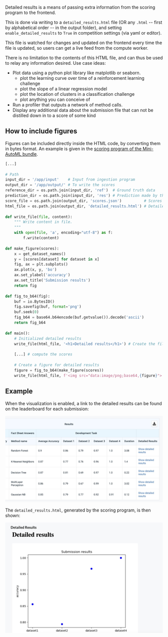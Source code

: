 Detailed results is a means of passing extra information from the scoring program to the frontend.

This is done via writing to a `detailed_results.html` file (OR any `.html` -- first by alphabetical order -- in the output folder), and setting `enable_detailed_results` to `True` in competition settings (via yaml or editor). 

This file is watched for changes and updated on the frontend every time the file is updated, so users can get a live feed from the compute worker.

There is no limitation to the contents of this HTML file, and can thus be used to relay any information desired.
Use case ideas:

- Plot data using a python plot library like matplotlib or seaborn.
  - plot the learning curve over time of a reinforcement learning challenge
  - plot the slope of a linear regression model
  - plot the location of clusters in a classification challenge
  - plot anything you can conceive of
- Run a profiler that outputs a network of method calls. 
- Display any additional data about the submission file that can not be distilled down in to a score of some kind

## How to include figures

Figures can be included directly inside the HTML code, by converting them in bytes format. An example is given in the [scoring program of the Mini-AutoML bundle](https://github.com/codalab/competition-examples/blob/master/codabench/mini-automl/bundle/scoring_program/scoring.py).

```python title="scoring.py" 
[...]

# Path
input_dir = '/app/input'    # Input from ingestion program
output_dir = '/app/output/' # To write the scores
reference_dir = os.path.join(input_dir, 'ref')  # Ground truth data
prediction_dir = os.path.join(input_dir, 'res') # Prediction made by the model
score_file = os.path.join(output_dir, 'scores.json')          # Scores
html_file = os.path.join(output_dir, 'detailed_results.html') # Detailed feedback

def write_file(file, content):
    """ Write content in file.
    """
    with open(file, 'a', encoding="utf-8") as f:
        f.write(content)

def make_figure(scores):
    x = get_dataset_names()
    y = [scores[dataset] for dataset in x]
    fig, ax = plt.subplots()
    ax.plot(x, y, 'bo')
    ax.set_ylabel('accuracy')
    ax.set_title('Submission results')
    return fig

def fig_to_b64(fig):
    buf = io.BytesIO()
    fig.savefig(buf, format='png')
    buf.seek(0)
    fig_b64 = base64.b64encode(buf.getvalue()).decode('ascii')
    return fig_b64

def main():
    # Initialized detailed results
    write_file(html_file, '<h1>Detailed results</h1>') # Create the file to give real-time feedback

    [...] # compute the scores

    # Create a figure for detailed results
    figure = fig_to_b64(make_figure(scores))
    write_file(html_file, f'<img src="data:image/png;base64,{figure}">')
```

## Example

When the visualization is enabled, a link to the detailed results can be found on the leaderboard for each submission: 

![](_attachments/3510a61b-c67b-4919-a897-59a0bf2b807d_17534366812283037.jpg)

The `detailed_results.html`, generated by the scoring program, is then shown:

![](_attachments/4ae6bd79-bd3d-486e-a2cb-ec546b293515_17534366812272964.jpg)

